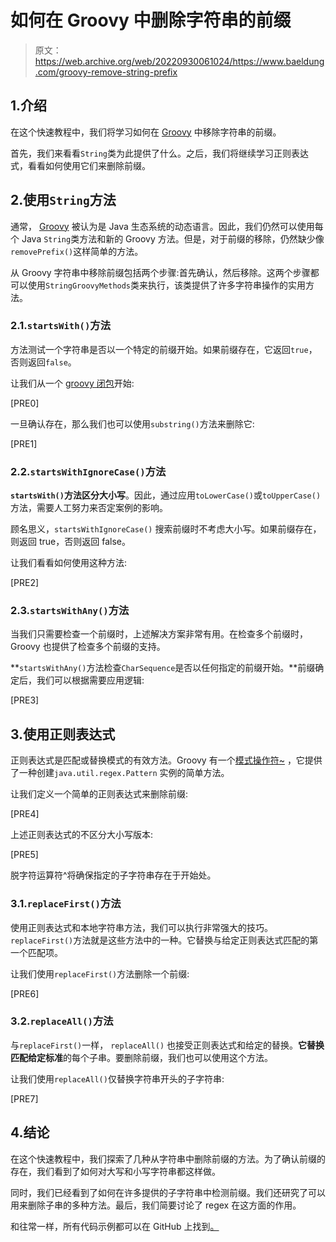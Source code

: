 # 如何在 Groovy 中删除字符串的前缀

> 原文：<https://web.archive.org/web/20220930061024/https://www.baeldung.com/groovy-remove-string-prefix>

## 1.介绍

在这个快速教程中，我们将学习如何在 [Groovy](/web/20221126233043/https://www.baeldung.com/groovy-language) 中移除字符串的前缀。

首先，我们来看看`String`类为此提供了什么。之后，我们将继续学习正则表达式，看看如何使用它们来删除前缀。

## 2.使用`String`方法

通常， [Groovy](/web/20221126233043/https://www.baeldung.com/groovy-language) 被认为是 Java 生态系统的动态语言。因此，我们仍然可以使用每个 Java `String`类方法和新的 Groovy 方法。但是，对于前缀的移除，仍然缺少像`removePrefix()`这样简单的方法。

从 Groovy 字符串中移除前缀包括两个步骤:首先确认，然后移除。这两个步骤都可以使用`StringGroovyMethods`类来执行，该类提供了许多字符串操作的实用方法。

### 2.1.`startsWith()`方法

方法测试一个字符串是否以一个特定的前缀开始。如果前缀存在，它返回`true`，否则返回`false`。

让我们从一个 [groovy 闭包](/web/20221126233043/https://www.baeldung.com/groovy-closures)开始:

[PRE0]

一旦确认存在，那么我们也可以使用`substring()`方法来删除它:

[PRE1]

### 2.2.`startsWithIgnoreCase()`方法

**`startsWith()`方法区分大小写**。因此，通过应用`toLowerCase()`或`toUpperCase()` 方法，需要人工努力来否定案例的影响。

顾名思义，`startsWithIgnoreCase()` 搜索前缀时不考虑大小写。如果前缀存在，则返回 true，否则返回 false。

让我们看看如何使用这种方法:

[PRE2]

### 2.3.`startsWithAny()`方法

当我们只需要检查一个前缀时，上述解决方案非常有用。在检查多个前缀时，Groovy 也提供了检查多个前缀的支持。

**`startsWithAny()`方法检查`CharSequence`是否以任何指定的前缀开始。**前缀确定后，我们可以根据需要应用逻辑:

[PRE3]

## 3.使用正则表达式

正则表达式是匹配或替换模式的有效方法。Groovy 有一个[模式操作符~](/web/20221126233043/https://www.baeldung.com/groovy-pattern-matching) ，它提供了一种创建`java.util.regex.Pattern` 实例的简单方法。

让我们定义一个简单的正则表达式来删除前缀:

[PRE4]

上述正则表达式的不区分大小写版本:

[PRE5]

脱字符运算符^将确保指定的子字符串存在于开始处。

### 3.1.`replaceFirst()`方法

使用正则表达式和本地字符串方法，我们可以执行非常强大的技巧。`replaceFirst()`方法就是这些方法中的一种。它替换与给定正则表达式匹配的第一个匹配项。

让我们使用`replaceFirst()`方法删除一个前缀:

[PRE6]

### 3.2.`replaceAll()`方法

与`replaceFirst()`一样， `replaceAll()` 也接受正则表达式和给定的替换。**它替换匹配给定标准**的每个子串。要删除前缀，我们也可以使用这个方法。

让我们使用`replaceAll()`仅替换字符串开头的子字符串:

[PRE7]

## 4.结论

在这个快速教程中，我们探索了几种从字符串中删除前缀的方法。为了确认前缀的存在，我们看到了如何对大写和小写字符串都这样做。

同时，我们已经看到了如何在许多提供的子字符串中检测前缀。我们还研究了可以用来删除子串的多种方法。最后，我们简要讨论了 regex 在这方面的作用。

和往常一样，所有代码示例都可以在 GitHub 上找到[。](https://web.archive.org/web/20221126233043/https://github.com/eugenp/tutorials/tree/master/core-groovy-modules/core-groovy-strings)